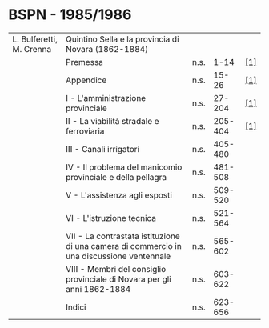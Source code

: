# BSPN - 1985/1986

<table>
    <tr>
        <td>L. Bulferetti, M. Crenna</td>
        <td>Quintino Sella e la provincia di Novara (1862-1884)</td>
        <td></td>
        <td></td>
    </tr>
    <tr>
        <td></td>
        <td>Premessa</td>
        <td>n.s.</td>
        <td>1-14</td>
        <td><a href="https://www.calameo.com/read/0047331289e54efd4e773">[1]</a></td>
    </tr>
    <tr>
        <td></td>
        <td>Appendice</td>
        <td>n.s.</td>
        <td>15-26</td>
        <td><a href="https://www.calameo.com/read/0047331289e54efd4e773">[1]</a></td>
    </tr>
    <tr>
        <td></td>
        <td>I - L'amministrazione provinciale</td>
        <td>n.s.</td>
        <td>27-204</td>
        <td><a href="https://www.calameo.com/read/0047331289e54efd4e773">[1]</a></td>
    </tr>
    <tr>
        <td></td>
        <td>II - La viabilità stradale e ferroviaria</td>
        <td>n.s.</td>
        <td>205-404</td>
        <td><a href="https://www.calameo.com/read/0047331289e54efd4e773">[1]</a></td>
    </tr>
    <tr>
        <td></td>
        <td>III - Canali irrigatori</td>
        <td>n.s.</td>
        <td>405-480</td>
        <td></td>
    </tr>
    <tr>
        <td></td>
        <td>IV - Il problema del manicomio provinciale e della pellagra</td>
        <td>n.s.</td>
        <td>481-508</td>
        <td></td>
    </tr>
    <tr>
        <td></td>
        <td>V - L'assistenza agli esposti</td>
        <td>n.s.</td>
        <td>509-520</td>
        <td></td>
    </tr>
    <tr>
        <td></td>
        <td>VI - L'istruzione tecnica</td>
        <td>n.s.</td>
        <td>521-564</td>
        <td></td>
    </tr>
    <tr>
        <td></td>
        <td>VII - La contrastata istituzione di una camera di commercio in una discussione ventennale</td>
        <td>n.s.</td>
        <td>565-602</td>
        <td></td>
    </tr>
    <tr>
        <td></td>
        <td>VIII - Membri del consiglio provinciale di Novara per gli anni 1862-1884</td>
        <td>n.s.</td>
        <td>603-622</td>
        <td></td>
    </tr>
    <tr>
        <td></td>
        <td>Indici</td>
        <td>n.s.</td>
        <td>623-656</td>
        <td></td>
    </tr>
</table>